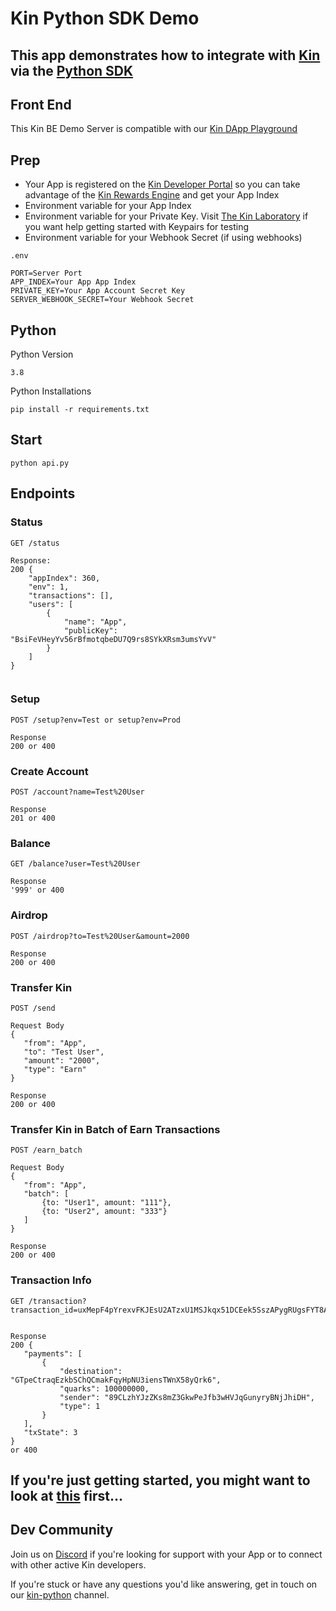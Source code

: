 # Kin Python SDK Demo


## This app demonstrates how to integrate with [Kin](https://developer.kin.org/) via the [Python SDK](https://github.com/kinecosystem/kin-python)



## Front End
This Kin BE Demo Server is compatible with our [Kin DApp Playground](https://github.com/kin-starters/kin-dapp-playground)

## Prep
- Your App is registered on the [Kin Developer Portal](https://portal.kin.org/) so you can take advantage of the [Kin Rewards Engine](https://developer.kin.org/docs/the-kre-explained/) and get your App Index
- Environment variable for your App Index
- Environment variable for your Private Key. Visit [The Kin Laboratory](https://laboratory.kin.org/home) if you want help getting started with Keypairs for testing
- Environment variable for your Webhook Secret (if using webhooks)

`.env`

```
PORT=Server Port
APP_INDEX=Your App App Index
PRIVATE_KEY=Your App Account Secret Key
SERVER_WEBHOOK_SECRET=Your Webhook Secret
```
## Python

Python Version
```
3.8
```

Python Installations

```
pip install -r requirements.txt
```

## Start

```
python api.py
```

## Endpoints
### Status
```
GET /status

Response:
200 {
    "appIndex": 360,
    "env": 1,
    "transactions": [],
    "users": [
        {
            "name": "App",
            "publicKey": "BsiFeVHeyYv56rBfmotqbeDU7Q9rs8SYkXRsm3umsYvV"
        }
    ]
}


```

### Setup
 ```
 POST /setup?env=Test or setup?env=Prod

Response
200 or 400
```
### Create Account
 ```
 POST /account?name=Test%20User

Response
201 or 400
```
### Balance
 ```
 GET /balance?user=Test%20User

Response
'999' or 400
```
### Airdrop
 ```
 POST /airdrop?to=Test%20User&amount=2000

Response
200 or 400
```
### Transfer Kin
 ```
 POST /send

 Request Body
 {
    "from": "App",
    "to": "Test User",
    "amount": "2000",
    "type": "Earn"
}

Response
200 or 400
```
### Transfer Kin in Batch of Earn Transactions
 ```
 POST /earn_batch

 Request Body
 {
    "from": "App",
    "batch": [
        {to: "User1", amount: "111"}, 
        {to: "User2", amount: "333"}
    ]
}

Response
200 or 400
```
### Transaction Info
 ```
 GET /transaction?transaction_id=uxMepF4pYrexvFKJEsU2ATzxU1MSJkqx51DCEek5SszAPygRUgsFYT8Ai6yJYLyKBJuqTd4sBnsC9wDWpCFWXi4


Response
200 {
    "payments": [
        {
            "destination": "GTpeCtraqEzkbSChQCmakFqyHpNU3iensTWnX58yQrk6",
            "quarks": 100000000,
            "sender": "89CLzhYJzZKs8mZ3GkwPeJfb3wHVJqGunyryBNjJhiDH",
            "type": 1
        }
    ],
    "txState": 3
} 
or 400
```

## If you're just getting started, you might want to look at [this](https://developer.kin.org/tutorials/#getting-started) first...

## Dev Community
Join us on [Discord](https://discord.com/invite/kdRyUNmHDn) if you're looking for support with your App or to connect with other active Kin developers.

If you're stuck or have any questions you'd like answering, get in touch on our [kin-python](https://discord.com/channels/808859554997469244/811117079268818964) channel.
